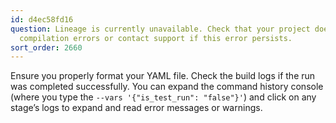 ```yaml
---
id: d4ec58fd16
question: Lineage is currently unavailable. Check that your project does not contain
  compilation errors or contact support if this error persists.
sort_order: 2660
---
```


Ensure you properly format your YAML file. Check the build logs if the run was completed successfully. You can expand the command history console (where you type the `--vars '{"is_test_run": "false"}'`) and click on any stage’s logs to expand and read error messages or warnings.